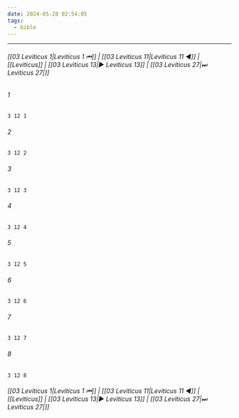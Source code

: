 ```yaml
---
date: 2024-05-28 02:54:05
tags:
  - bible
---
```

___

###### [[03 Leviticus 1|Leviticus 1 ⏮]] | [[03 Leviticus 11|Leviticus 11 ◀]] | [[Leviticus]] | [[03 Leviticus 13|▶ Leviticus 13]] | [[03 Leviticus 27|⏭ Leviticus 27|]]

###### 1
``` verse
3 12 1 
```
###### 2
``` verse
3 12 2 
```
###### 3
``` verse
3 12 3 
```
###### 4
``` verse
3 12 4 
```
###### 5
``` verse
3 12 5 
```
###### 6
``` verse
3 12 6 
```
###### 7
``` verse
3 12 7 
```
###### 8
``` verse
3 12 8 
```

###### [[03 Leviticus 1|Leviticus 1 ⏮]] | [[03 Leviticus 11|Leviticus 11 ◀]] | [[Leviticus]] | [[03 Leviticus 13|▶ Leviticus 13]] | [[03 Leviticus 27|⏭ Leviticus 27|]]

